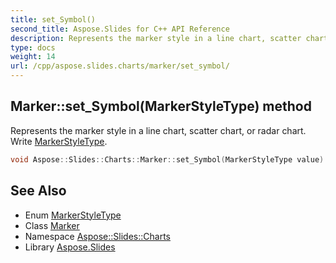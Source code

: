 ```yaml
---
title: set_Symbol()
second_title: Aspose.Slides for C++ API Reference
description: Represents the marker style in a line chart, scatter chart, or radar chart. Write MarkerStyleType.
type: docs
weight: 14
url: /cpp/aspose.slides.charts/marker/set_symbol/
---
```

## Marker::set_Symbol(MarkerStyleType) method


Represents the marker style in a line chart, scatter chart, or radar chart. Write [MarkerStyleType](../../markerstyletype/).

```cpp
void Aspose::Slides::Charts::Marker::set_Symbol(MarkerStyleType value) override
```

## See Also

* Enum [MarkerStyleType](../markerstyletype/)
* Class [Marker](./)
* Namespace [Aspose::Slides::Charts](../)
* Library [Aspose.Slides](../../)